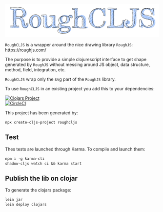 ![roughcljs-logo](https://github.com/frozar/roughcljs/blob/master/logo_roughcljs.svg "RoughCLJS logo")

`RoughCLJS` is a wrapper around the nice drawing library `RoughJS`:
https://roughjs.com/

The purpose is to provide a simple clojurescript interface to get shape
generated by `RoughJS` without messing around JS object, data structure,
method, field, integration, etc.

`RoughCLJS` wrap only the svg part of the `RoughJS` library.

To use `RoughCLJS` in an existing project you add this to your dependencies:

[![Clojars Project](https://clojars.org/org.clojars.frozar/roughcljs/latest-version.svg)](https://clojars.org/org.clojars.frozar/roughcljs) <br>
[![CircleCI](https://circleci.com/gh/frozar/roughcljs.svg?style=svg)](https://circleci.com/gh/frozar/roughcljs)

This project has been generated by:

```shell
npx create-cljs-project roughcljs
```

## Test

Thes tests are launched through Karma. To compile and launch them:
```shell
npm i -g karma-cli
shadow-cljs watch ci && karma start
```

## Publish the lib on clojar

To generate the clojars package:
```shell
lein jar
lein deploy clojars
```
